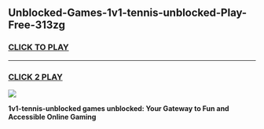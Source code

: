 
## Unblocked-Games-1v1-tennis-unblocked-Play-Free-313zg
<h3>
<a href="https://premium76.site?title=1v1-tennis-unblocked&ref=21A">CLICK TO PLAY</a></h3>
<hr>

<h3>
<a href="https://premium76.site?title=1v1-tennis-unblocked&ref=21A">CLICK 2 PLAY</a>
  
</h3>

<a href="https://premium76.site?title=1v1-tennis-unblocked&ref=21A"><img src="https://clearcache.store/games.png"></a>


**1v1-tennis-unblocked games unblocked: Your Gateway to Fun and Accessible Online Gaming**
